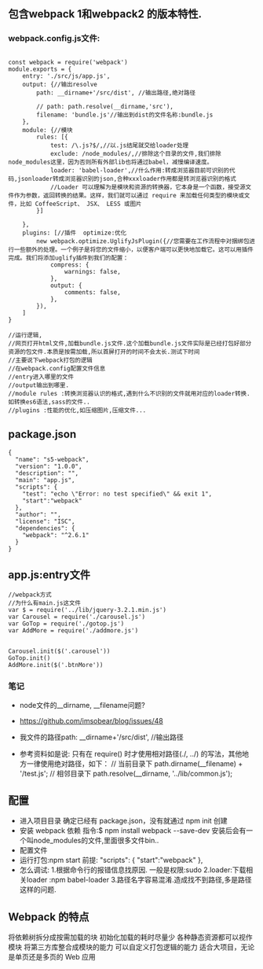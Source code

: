 ## 包含webpack 1和webpack2 的版本特性.

### webpack.config.js文件:
```

const webpack = require('webpack')
module.exports = {
    entry: './src/js/app.js',
    output: {//输出resolve
        path: __dirname+'/src/dist', //输出路径,绝对路径

        // path: path.resolve(__dirname,'src'),
        filename: 'bundle.js'//输出到dist的文件名称:bundle.js
    },
    module: {//模块
        rules: [{
            test: /\.js?$/,//以.js结尾就交给loader处理
            exclude: /node_modules/,//排除这个目录的文件,我们排除node_modules这里，因为否则所有外部lib也将通过babel，减慢编译速度。
            loader: 'babel-loader',//什么作用:转成浏览器目前可识别的代码,jsonloader转成浏览器识别的json,合种xxxloader作用都是转浏览器识别的格式
            //Loader 可以理解为是模块和资源的转换器，它本身是一个函数，接受源文件作为参数，返回转换的结果。这样，我们就可以通过 require 来加载任何类型的模块或文件，比如 CoffeeScript、 JSX、 LESS 或图片
        }]

    },
    plugins: [//插件  optimize:优化
        new webpack.optimize.UglifyJsPlugin({//您需要在工作流程中对捆绑包进行一些额外的处理。一个例子是将您的文件缩小，以便客户端可以更快地加载它。这可以用插件完成。我们将添加uglify插件到我们的配置： 
            compress: {
                warnings: false,
            },
            output: {
                comments: false,
            },
        }),
    ]
}

//运行逻辑,
//网页打开html文件,加载bundle.js文件.这个加载bundle.js文件实际是已经打包好部分资源的包文件.本质是按需加载,所以首屏打开的时间不会太长.测试下时间
//主要说下webpack打包的逻辑
//在webpack.config配置文件信息
//entry进入哪里的文件
//output输出到哪里.
//module rules :转换浏览器认识的格式,遇到什么不识别的文件就用对应的loader转换.如转换es6语法,sass的文件..
//plugins :性能的优化,如压缩图片,压缩文件...

```

## package.json

```
{
  "name": "s5-webpack",
  "version": "1.0.0",
  "description": "",
  "main": "app.js",
  "scripts": {
    "test": "echo \"Error: no test specified\" && exit 1",
    "start":"webpack"
  },
  "author": "",
  "license": "ISC",
  "dependencies": {
    "webpack": "^2.6.1"
  }
}

```

## app.js:entry文件
```
//webpack方式
//为什么有main.js这文件
var $ = require('../lib/jquery-3.2.1.min.js')
var Carousel = require('./carousel.js')
var GoTop = require('./gotop.js')
var AddMore = require('./addmore.js')


Carousel.init($('.carousel'))
GoTop.init()
AddMore.init($('.btnMore'))
```

### 笔记

- node文件的__dirname, __filename问题?
- https://github.com/imsobear/blog/issues/48


- 我文件的路径path: __dirname+'/src/dist', //输出路径

- 参考资料如是说:
只有在 require() 时才使用相对路径(./, ../) 的写法，其他地方一律使用绝对路径，如下：
// 当前目录下
path.dirname(__filename) + '/test.js';
// 相邻目录下
path.resolve(__dirname, '../lib/common.js');

## 配置

- 进入项目目录
确定已经有 package.json，没有就通过 npm init 创建
- 安装 webpack 依赖
指令:$ npm install webpack --save-dev
安装后会有一个叫node_modules的文件,里面很多文件bin..
- 配置文件
- 运行打包:npm start 
前提: "scripts": {
    "start":"webpack"
  },
- 怎么调试:
1.根据命令行的报错信息找原因.
一般是权限:sudo
2.loader:下载相关loader :npm babel-loader
3.路径名字容易混淆.造成找不到路径,多是路径这样的问题.

## Webpack 的特点
将依赖树拆分成按需加载的块
初始化加载的耗时尽量少
各种静态资源都可以视作模块
将第三方库整合成模块的能力
可以自定义打包逻辑的能力
适合大项目，无论是单页还是多页的 Web 应用


